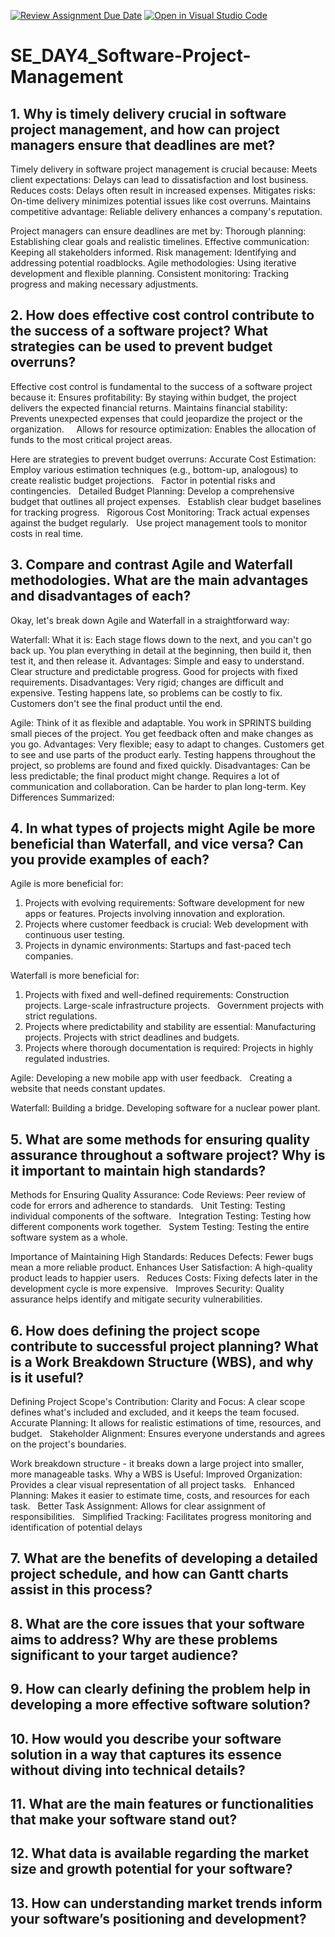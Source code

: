 [![Review Assignment Due Date](https://classroom.github.com/assets/deadline-readme-button-22041afd0340ce965d47ae6ef1cefeee28c7c493a6346c4f15d667ab976d596c.svg)](https://classroom.github.com/a/9pw6JKcu)
[![Open in Visual Studio Code](https://classroom.github.com/assets/open-in-vscode-2e0aaae1b6195c2367325f4f02e2d04e9abb55f0b24a779b69b11b9e10269abc.svg)](https://classroom.github.com/online_ide?assignment_repo_id=18437936&assignment_repo_type=AssignmentRepo)
# SE_DAY4_Software-Project-Management
## 1. Why is timely delivery crucial in software project management, and how can project managers ensure that deadlines are met?
Timely delivery in software project management is crucial because:
Meets client expectations: Delays can lead to dissatisfaction and lost business.
Reduces costs: Delays often result in increased expenses.
Mitigates risks: On-time delivery minimizes potential issues like cost overruns.
Maintains competitive advantage: Reliable delivery enhances a company's reputation.

Project managers can ensure deadlines are met by:
Thorough planning: Establishing clear goals and realistic timelines.
Effective communication: Keeping all stakeholders informed.
Risk management: Identifying and addressing potential roadblocks.
Agile methodologies: Using iterative development and flexible planning.
Consistent monitoring: Tracking progress and making necessary adjustments.
## 2. How does effective cost control contribute to the success of a software project? What strategies can be used to prevent budget overruns?
Effective cost control is fundamental to the success of a software project because it:
Ensures profitability: By staying within budget, the project delivers the expected financial returns.
Maintains financial stability: Prevents unexpected expenses that could jeopardize the project or the organization.      
Allows for resource optimization: Enables the allocation of funds to the most critical project areas.   

Here are strategies to prevent budget overruns:
Accurate Cost Estimation:
Employ various estimation techniques (e.g., bottom-up, analogous) to create realistic budget projections.   
Factor in potential risks and contingencies.   
Detailed Budget Planning:
Develop a comprehensive budget that outlines all project expenses.   
Establish clear budget baselines for tracking progress.   
Rigorous Cost Monitoring:
Track actual expenses against the budget regularly.   
Use project management tools to monitor costs in real time.   

## 3. Compare and contrast Agile and Waterfall methodologies. What are the main advantages and disadvantages of each?
Okay, let's break down Agile and Waterfall in a straightforward way:

Waterfall:
What it is:
Each stage flows down to the next, and you can't go back up.
You plan everything in detail at the beginning, then build it, then test it, and then release it.
Advantages:
Simple and easy to understand.
Clear structure and predictable progress.
Good for projects with fixed requirements.
Disadvantages:
Very rigid; changes are difficult and expensive.
Testing happens late, so problems can be costly to fix.
Customers don't see the final product until the end.

Agile:
Think of it as flexible and adaptable.
You work in SPRINTS building small pieces of the project.
You get feedback often and make changes as you go.
Advantages:
Very flexible; easy to adapt to changes.
Customers get to see and use parts of the product early.
Testing happens throughout the project, so problems are found and fixed quickly.
Disadvantages:
Can be less predictable; the final product might change.
Requires a lot of communication and collaboration.
Can be harder to plan long-term.
Key Differences Summarized:

## 4. In what types of projects might Agile be more beneficial than Waterfall, and vice versa? Can you provide examples of each?
Agile is more beneficial for:

1. Projects with evolving requirements:
Software development for new apps or features.
Projects involving innovation and exploration.   
2. Projects where customer feedback is crucial:
Web development with continuous user testing.   
3. Projects in dynamic environments:
Startups and fast-paced tech companies.   

Waterfall is more beneficial for:
1. Projects with fixed and well-defined requirements:
Construction projects.
Large-scale infrastructure projects.   
Government projects with strict regulations.   
2. Projects where predictability and stability are essential:
Manufacturing projects.
Projects with strict deadlines and budgets.   
3. Projects where thorough documentation is required:
Projects in highly regulated industries.   

Agile:
Developing a new mobile app with user feedback.   
Creating a website that needs constant updates.

Waterfall:
Building a bridge.
Developing software for a nuclear power plant.
## 5. What are some methods for ensuring quality assurance throughout a software project? Why is it important to maintain high standards?
Methods for Ensuring Quality Assurance:
Code Reviews: Peer review of code for errors and adherence to standards.   
Unit Testing: Testing individual components of the software.   
Integration Testing: Testing how different components work together.   
System Testing: Testing the entire software system as a whole.

Importance of Maintaining High Standards:
Reduces Defects: Fewer bugs mean a more reliable product.
Enhances User Satisfaction: A high-quality product leads to happier users.   
Reduces Costs: Fixing defects later in the development cycle is more expensive.   
Improves Security: Quality assurance helps identify and mitigate security vulnerabilities.

## 6. How does defining the project scope contribute to successful project planning? What is a Work Breakdown Structure (WBS), and why is it useful?
Defining Project Scope's Contribution:
Clarity and Focus: A clear scope defines what's included and excluded, and it keeps the team focused.   
Accurate Planning: It allows for realistic estimations of time, resources, and budget.   
Stakeholder Alignment: Ensures everyone understands and agrees on the project's boundaries.

Work breakdown structure - it breaks down a large project into smaller, more manageable tasks.
Why a WBS is Useful:
Improved Organization: Provides a clear visual representation of all project tasks.   
Enhanced Planning: Makes it easier to estimate time, costs, and resources for each task.   
Better Task Assignment: Allows for clear assignment of responsibilities.   
Simplified Tracking: Facilitates progress monitoring and identification of potential delays  

## 7. What are the benefits of developing a detailed project schedule, and how can Gantt charts assist in this process?

## 8. What are the core issues that your software aims to address? Why are these problems significant to your target audience?
## 9. How can clearly defining the problem help in developing a more effective software solution?
## 10. How would you describe your software solution in a way that captures its essence without diving into technical details?
## 11. What are the main features or functionalities that make your software stand out?
## 12. What data is available regarding the market size and growth potential for your software?
## 13. How can understanding market trends inform your software’s positioning and development?
